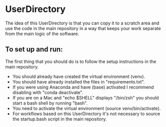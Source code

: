 # UserDirectory

The idea of this UserDirectory is that you can copy it to a scratch area and use the code in the main repository
in a way that keeps your work separate from the main logic of the software.

## To set up and run:

The first thing that you should do is to follow the setup instructions in the main repository.

* You should already have created the virtual environment (venv).
* You should have already installed the files in "requirements.txt".
* If you were using Anaconda and have (base) activated I recommend disabling with "conda deactivate".
* If you are on a Mac and "echo $SHELL" displays "/bin/zsh" you should start a bash shell by running "bash".
* You need to activate the virtual environment (source venv/bin/activate).
* For workflows based on this UserDirectory it's not necessary to source the startup.bash script in the main repository.

